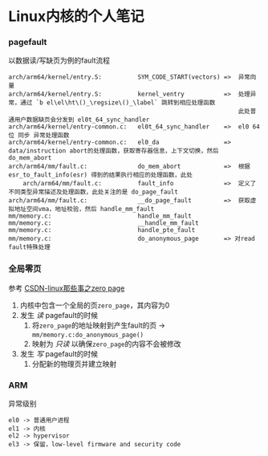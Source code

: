 
# Linux内核的个人笔记

### pagefault

以数据读/写缺页为例的fault流程

```
arch/arm64/kernel/entry.S:          SYM_CODE_START(vectors) =>  异常向量
arch/arm64/kernel/entry.S:          kernel_ventry           =>  处理异常，通过 `b el\el\ht\()_\regsize\()_\label` 跳转到相应处理函数
                                                                此处普通用户数据缺页会分发到 el0t_64_sync_handler
arch/arm64/kernel/entry-common.c:   el0t_64_sync_handler    =>  el0 64位 同步 异常处理函数
arch/arm64/kernel/entry-common.c:   el0_da                  =>  data/instruction abort的处理函数，获取寄存器信息，上下文切换，然后 do_mem_abort
arch/arm64/mm/fault.c:              do_mem_abort            =>  根据 esr_to_fault_info(esr) 得到的结果执行相应的处理函数，此处
    arch/arm64/mm/fault.c:          fault_info              =>  定义了不同类型异常描述及处理函数，此处关注的是 do_page_fault
arch/arm64/mm/fault.c:              __do_page_fault         =>  获取虚拟地址空间vma，地址校验，然后 handle_mm_fault
mm/memory.c:                        handle_mm_fault
mm/memory.c:                        __handle_mm_fault
mm/memory.c:                        handle_pte_fault
mm/memory.c:                        do_anonymous_page       => 对read fault特殊处理
```

### 全局零页 

参考 [CSDN-linux那些事之zero page](https://blog.csdn.net/weixin_42730667/article/details/123121624)

1. 内核中包含一个全局的页`zero_page`，其内容为0
2. 发生 *读* pagefault的时候
   1. 将`zero_page`的地址映射到产生fault的页 -> `mm/memory.c:do_anonymous_page()`
   2. 映射为 *只读* 以确保`zero_page`的内容不会被修改
3. 发生 *写* pagefault的时候
   1. 分配新的物理页并建立映射


### ARM

异常级别

```
el0 -> 普通用户进程
el1 -> 内核
el2 -> hypervisor
el3 -> 保留，low-level firmware and security code
```
